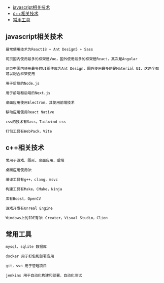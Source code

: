 - [javascript相关技术](#javascript相关技术)
- [c++相关技术](#c++相关技术)
- [常用工具](#常用工具)

## javascript相关技术
```
最常使用技术为React18 + Ant Design5 + Sass

网页国内使用最多的框架是Vue，国外使用最多的框架是React，其次是Angular

网页中国内使用最多的UI组件库为Ant Design，国外使用最多的是Material UI，这两个都可以配合框架使用

用于后端的Node.js

用于前端和后端的Next.js

桌面应用使用Electron，其使用前端技术

移动应用使用React Native

css的技术有Sass，Tailwind css

打包工具有WebPack，Vite
```
## c++相关技术
```
常用于游戏、图形、桌面应用、后端

桌面应用使用Qt

编译工具有g++，clang，msvc

构建工具有Make，CMake，Ninja

库有Boost，OpenCV

游戏开发有Unreal Engine

Windows上的IDE有Qt Creater，Visual Studio，Clion
```
## 常用工具
```
mysql，sqlite 数据库

docker 用于打包和部署应用

git，svn 用于管理项目

jenkins 用于自动化构建和部署，自动化测试
```
